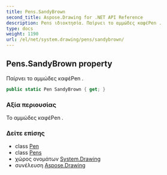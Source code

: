 ```yaml
---
title: Pens.SandyBrown
second_title: Aspose.Drawing for .NET API Reference
description: Pens ιδιοκτησία. Παίρνει το αμμώδες καφέPen .
type: docs
weight: 1190
url: /el/net/system.drawing/pens/sandybrown/
---
```

## Pens.SandyBrown property

Παίρνει το αμμώδες καφέPen .

```csharp
public static Pen SandyBrown { get; }
```

### Αξία περιουσίας

Το αμμώδες καφέPen .

### Δείτε επίσης

* class [Pen](../../pen/)
* class [Pens](../)
* χώρος ονομάτων [System.Drawing](../../pens/)
* συνέλευση [Aspose.Drawing](../../../)


